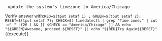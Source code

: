 <pre> update the system's timezone to America/Chicago </pre>

Verify answer with:`RED=$(tput setaf 1) ; GREEN=$(tput setaf 2); RESET=$(tput setaf 7); CHECK=$( timedatectl | grep "Time zone:" | cut -d" " -f26 ) && [[ $CHECK == "America/Chicago" ]] && echo "${GREEN}Awesome, proceed ${RESET}" || echo "${RED}Try Again${RESET}"`{{execute}}
